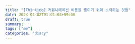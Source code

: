 ```yaml
---
title: "[Thinking] 커뮤니테이션 비용을 줄이기 위해 노력하는 것들"
date: 2024-04-02T01:01:03+09:00
draft: true
summary: 
tags: ["me"]
categories: "diary"
---
```

